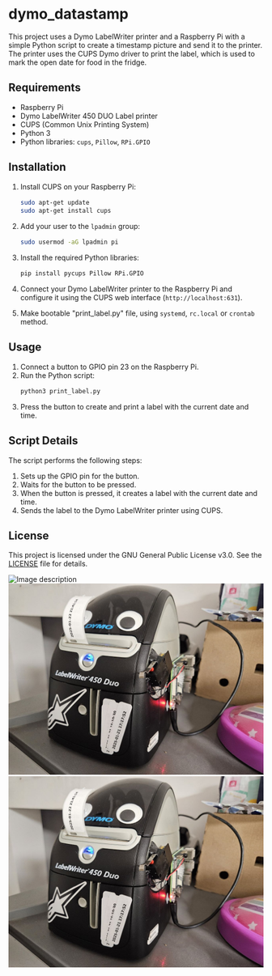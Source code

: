# dymo_datastamp

This project uses a Dymo LabelWriter printer and a Raspberry Pi with a simple Python script to create a timestamp picture and send it to the printer. The printer uses the CUPS Dymo driver to print the label, which is used to mark the open date for food in the fridge.

## Requirements

- Raspberry Pi
- Dymo LabelWriter 450 DUO Label printer
- CUPS (Common Unix Printing System)
- Python 3
- Python libraries: `cups`, `Pillow`, `RPi.GPIO`

## Installation

1. Install CUPS on your Raspberry Pi:
    ```sh
    sudo apt-get update
    sudo apt-get install cups
    ```

2. Add your user to the `lpadmin` group:
    ```sh
    sudo usermod -aG lpadmin pi
    ```

3. Install the required Python libraries:
    ```sh
    pip install pycups Pillow RPi.GPIO
    ```

4. Connect your Dymo LabelWriter printer to the Raspberry Pi and configure it using the CUPS web interface (`http://localhost:631`).
5. Make bootable "print_label.py" file, using `systemd`, `rc.local` or `crontab` method.

## Usage

1. Connect a button to GPIO pin 23 on the Raspberry Pi.
2. Run the Python script:
    ```sh
    python3 print_label.py
    ```
3. Press the button to create and print a label with the current date and time.

## Script Details

The script performs the following steps:
1. Sets up the GPIO pin for the button.
2. Waits for the button to be pressed.
3. When the button is pressed, it creates a label with the current date and time.
4. Sends the label to the Dymo LabelWriter printer using CUPS.

## License

This project is licensed under the GNU General Public License v3.0. See the [LICENSE](http://_vscodecontentref_/1) file for details.

![Image description](<pics/pics/20250121_181058_1.gif>)
![Image description](<pics/photo_5805460822913303966_y.jpg>)
![Image description](<pics/photo_5805460822913303966_y.jpg>)

